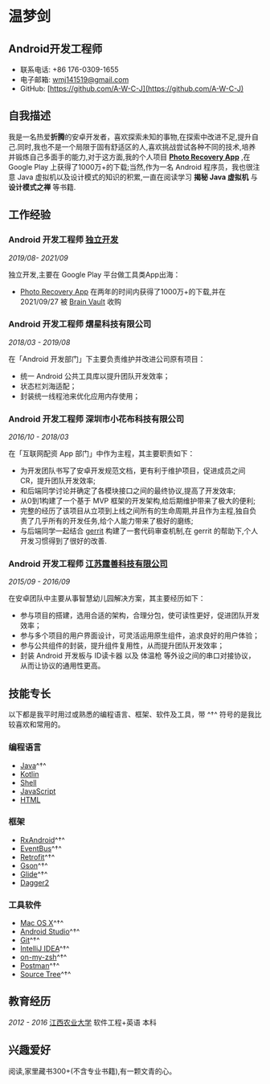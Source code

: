 # 温梦剑

## Android开发工程师

- 联系电话: +86 176-0309-1655
- 电子邮箱: wmj141519@gmail.com
- GitHub: [https://github.com/A-W-C-J](https://github.com/A-W-C-J)


## 自我描述

我是一名热爱**折腾**的安卓开发者，喜欢探索未知的事物,在探索中改进不足,提升自己.同时,我也不是一个局限于固有舒适区的人,喜欢挑战尝试各种不同的技术,培养并锻炼自己多面手的能力,对于这方面,我的个人项目 **[Photo Recovery App](https://play.google.com/store/apps/details?id=com.wenen.photorecovery&hl=en_US&gl=US)** ,在 Google Play 上获得了1000万+的下载;当然,作为一名 Android 程序员，我也很注意 Java 虚拟机以及设计模式的知识的积累,一直在阅读学习 **揭秘 Java 虚拟机** 与 **设计模式之禅** 等书籍.


## 工作经验

### **Android 开发工程师** [独立开发](https://play.google.com/store/apps/dev?id=7544462411468692462)

*2019/08- 2021/09*

独立开发,主要在 Google Play 平台做工具类App出海：

* [Photo Recovery App](https://play.google.com/store/apps/details?id=com.wenen.photorecovery&hl=en_US&gl=US) 在两年的时间内获得了1000万+的下载,并在 2021/09/27 被 [Brain Vault](https://play.google.com/store/apps/developer?id=Brain+Vault) 收购


### **Android 开发工程师** 熠星科技有限公司

*2018/03 - 2019/08*

在「Android 开发部门」下主要负责维护并改进公司原有项目：

* 统一 Android 公共工具库以提升团队开发效率；
* 状态栏刘海适配；
* 封装统一线程池来优化应用内存使用；


### **Android 开发工程师** 深圳市小花布科技有限公司

*2016/10 - 2018/03*

在「互联网配资 App 部门」中作为主程，其主要职责如下：

* 为开发团队书写了安卓开发规范文档，更有利于维护项目，促进成员之间 CR，提升团队开发效率;
* 和后端同学讨论并确定了各模块接口之间的最终协议,提高了开发效率;
* 从0到1构建了一个基于 MVP 框架的开发架构,给后期维护带来了极大的便利;
* 完整的经历了该项目从立项到上线之间所有的生命周期,并且作为主程,独自负责了几乎所有的开发任务,给个人能力带来了极好的磨练;
* 与后端同学一起结合 [gerrit](https://github.com/GerritCodeReview/gerrit) 构建了一套代码审查机制,在 gerrit 的帮助下,个人开发习惯得到了很好的改善.

### **Android 开发工程师** [江苏霆善科技有限公司](http://tsigntek.cn/)


*2015/09 - 2016/09*

在安卓团队中主要从事智慧幼儿园解决方案，其主要经历如下：

* 参与项目的搭建，选用合适的架构，合理分包，使可读性更好，促进团队开发效率；
* 参与多个项目的用户界面设计，可灵活运用原生组件，追求良好的用户体验；
* 参与公共组件的封装，提升组件复用性，从而提升团队开发效率；
* 封装 Android 开发板与 ID读卡器 以及 体温枪 等外设之间的串口对接协议，从而让协议的通用性更高。


## 技能专长

以下都是我平时用过或熟悉的编程语言、框架、软件及工具，带 ^†^ 符号的是我比较喜欢和常用的。

### 编程语言

- [Java](https://www.java.com)^†^
- [Kotlin](http://kotlinlang.org)
- [Shell](http://www.linuxshell.it)
- [JavaScript](https://www.javascript.com)
- [HTML](https://www.w3.org/html)


### 框架

- [RxAndroid](https://github.com/ReactiveX/RxAndroid)^†^
- [EventBus](https://github.com/greenrobot/EventBus)^†^
- [Retrofit](https://github.com/square/retrofit)^†^
- [Gson](https://github.com/google/gson)^†^
- [Glide](https://github.com/bumptech/glide)^†^
- [Dagger2](https://github.com/google/dagger)


### 工具软件

- [Mac OS X](http://apple.com/macosx)^†^
- [Android Studio](https://developer.android.com/studio/index.html?hl=zh-cn)^†^
- [Git](https://git-scm.com)^†^
- [IntelliJ IDEA](https://www.jetbrains.com/idea)^†^
- [on-my-zsh](https://github.com/robbyrussell/oh-my-zsh)^†^
- [Postman](https://www.getpostman.com)^†^
- [Source Tree](https://www.sourcetreeapp.com)^†^


## 教育经历

*2012 - 2016* [江西农业大学](http://www.jxau.edu.cn/) 软件工程+英语 本科

## 兴趣爱好

阅读,家里藏书300+(不含专业书籍),有一颗文青的心。
